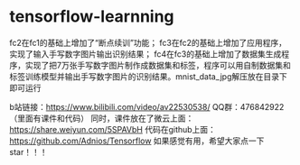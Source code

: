 # tensorflow-learnning
fc2在fc1的基础上增加了“断点续训”功能；
fc3在fc2的基础上增加了应用程序，实现了输入手写数字图片输出识别结果；
fc4在fc3的基础上增加了数据集生成程序，实现了把7万张手写数字图片制作成数据集和标签，程序可以用自制数据集和标签训练模型并输出手写数字图片的识别结果。mnist_data_jpg解压放在目录下即可运行

b站链接：https://www.bilibili.com/video/av22530538/
QQ群：476842922（里面有课件和代码）
同时，课件放在了微云上面：https://share.weiyun.com/5SPAVbH
代码在github上面：https://github.com/Adnios/Tensorflow
如果感觉有用，希望大家点一下star！！！

